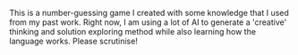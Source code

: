 This is a  number-guessing game I created with some knowledge that I used from my past work.
Right now, I am using a lot of AI to generate a 'creative' thinking and solution exploring method while also learning how the language works.
Please scrutinise!
